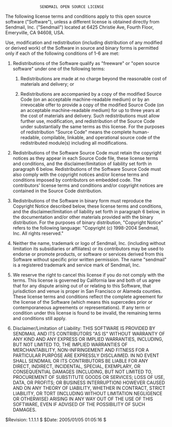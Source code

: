                    SENDMAIL OPEN SOURCE LICENSE

The following license terms and conditions apply to this open source
software ("Software"), unless a different license is obtained directly
from Sendmail, Inc. ("Sendmail") located at 6425 Christie Ave, Fourth
Floor, Emeryville, CA 94608, USA.

Use, modification and redistribution (including distribution of any
modified or derived work) of the Software in source and binary forms is
permitted only if each of the following conditions of 1-6 are met:

1. Redistributions of the Software qualify as "freeware" or "open
   source software" under one of the following terms:

   1. Redistributions are made at no charge beyond the reasonable
   cost of materials and delivery; or

   2. Redistributions are accompanied by a copy of the modified
   Source Code (on an acceptable machine-readable medium) or by an
   irrevocable offer to provide a copy of the modified Source Code
   (on an acceptable machine-readable medium) for up to three years
   at the cost of materials and delivery. Such redistributions must
   allow further use, modification, and redistribution of the Source
   Code under substantially the same terms as this license. For
   the purposes of redistribution "Source Code" means the complete
   human-readable, compilable, linkable, and operational source
   code of the redistributed module(s) including all modifications.

2. Redistributions of the Software Source Code must retain the
   copyright notices as they appear in each Source Code file, these
   license terms and conditions, and the disclaimer/limitation of
   liability set forth in paragraph 6 below. Redistributions of the
   Software Source Code must also comply with the copyright notices
   and/or license terms and conditions imposed by contributors on
   embedded code. The contributors' license terms and conditions
   and/or copyright notices are contained in the Source Code
   distribution.

3. Redistributions of the Software in binary form must reproduce the
   Copyright Notice described below, these license terms and conditions,
   and the disclaimer/limitation of liability set forth in paragraph
   6 below, in the documentation and/or other materials provided with
   the binary distribution.  For the purposes of binary distribution,
   "Copyright Notice" refers to the following language: "Copyright (c)
   1998-2004 Sendmail, Inc. All rights reserved."

4. Neither the name, trademark or logo of Sendmail, Inc. (including
   without limitation its subsidiaries or affiliates) or its contributors
   may be used to endorse or promote products, or software or services
   derived from this Software without specific prior written permission.
   The name "sendmail" is a registered trademark and service mark of
   Sendmail, Inc.

5. We reserve the right to cancel this license if you do not comply with 
   the terms.  This license is governed by California law and both of us 
   agree that for any dispute arising out of or relating to this Software, 
   that jurisdiction and venue is proper in San Francisco or Alameda 
   counties.  These license terms and conditions reflect the complete 
   agreement for the license of the Software (which means this supercedes 
   prior or contemporaneous agreements or representations).  If any term
   or condition under this license is found to be invalid, the remaining
   terms and conditions still apply.

6. Disclaimer/Limitation of Liability: THIS SOFTWARE IS PROVIDED BY
   SENDMAIL AND ITS CONTRIBUTORS "AS IS" WITHOUT WARRANTY OF ANY KIND
   AND ANY EXPRESS OR IMPLIED WARRANTIES, INCLUDING, BUT NOT LIMITED TO, THE
   IMPLIED WARRANTIES OF MERCHANTABILITY, NON-INFRINGEMENT AND FITNESS FOR A
   PARTICULAR PURPOSE ARE EXPRESSLY DISCLAIMED. IN NO EVENT SHALL SENDMAIL
   OR ITS CONTRIBUTORS BE LIABLE FOR ANY DIRECT, INDIRECT, INCIDENTAL,
   SPECIAL, EXEMPLARY, OR CONSEQUENTIAL DAMAGES (INCLUDING, BUT NOT LIMITED
   TO, PROCUREMENT OF SUBSTITUTE GOODS OR SERVICES; LOSS OF USE, DATA,
   OR PROFITS; OR BUSINESS INTERRUPTION) HOWEVER CAUSED AND ON ANY THEORY
   OF LIABILITY, WHETHER IN CONTRACT, STRICT LIABILITY, OR TORT (INCLUDING
   WITHOUT LIMITATION NEGLIGENCE OR OTHERWISE) ARISING IN ANY WAY OUT OF THE
   USE OF THIS SOFTWARE, EVEN IF ADVISED OF THE POSSIBILITY OF SUCH DAMAGES.

$Revision: 1.1.1.1 $ $Date: 2005/01/05 01:05:16 $
